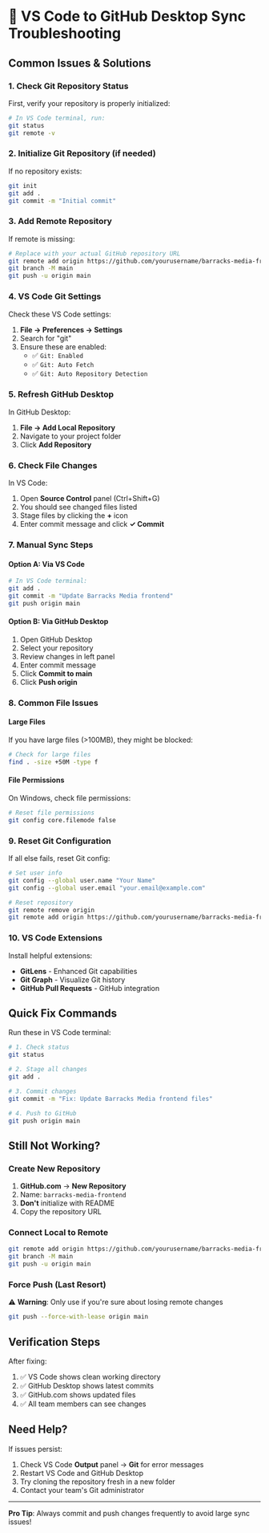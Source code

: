 # 🔧 VS Code to GitHub Desktop Sync Troubleshooting

## Common Issues & Solutions

### 1. **Check Git Repository Status**
First, verify your repository is properly initialized:

```bash
# In VS Code terminal, run:
git status
git remote -v
```

### 2. **Initialize Git Repository (if needed)**
If no repository exists:

```bash
git init
git add .
git commit -m "Initial commit"
```

### 3. **Add Remote Repository**
If remote is missing:

```bash
# Replace with your actual GitHub repository URL
git remote add origin https://github.com/yourusername/barracks-media-frontend.git
git branch -M main
git push -u origin main
```

### 4. **VS Code Git Settings**
Check these VS Code settings:

1. **File → Preferences → Settings**
2. Search for "git"
3. Ensure these are enabled:
   - ✅ `Git: Enabled`
   - ✅ `Git: Auto Fetch`
   - ✅ `Git: Auto Repository Detection`

### 5. **Refresh GitHub Desktop**
In GitHub Desktop:
1. **File → Add Local Repository**
2. Navigate to your project folder
3. Click **Add Repository**

### 6. **Check File Changes**
In VS Code:
1. Open **Source Control** panel (Ctrl+Shift+G)
2. You should see changed files listed
3. Stage files by clicking the **+** icon
4. Enter commit message and click **✓ Commit**

### 7. **Manual Sync Steps**

#### Option A: Via VS Code
```bash
# In VS Code terminal:
git add .
git commit -m "Update Barracks Media frontend"
git push origin main
```

#### Option B: Via GitHub Desktop
1. Open GitHub Desktop
2. Select your repository
3. Review changes in left panel
4. Enter commit message
5. Click **Commit to main**
6. Click **Push origin**

### 8. **Common File Issues**

#### Large Files
If you have large files (>100MB), they might be blocked:
```bash
# Check for large files
find . -size +50M -type f
```

#### File Permissions
On Windows, check file permissions:
```bash
# Reset file permissions
git config core.filemode false
```

### 9. **Reset Git Configuration**
If all else fails, reset Git config:

```bash
# Set user info
git config --global user.name "Your Name"
git config --global user.email "your.email@example.com"

# Reset repository
git remote remove origin
git remote add origin https://github.com/yourusername/barracks-media-frontend.git
```

### 10. **VS Code Extensions**
Install helpful extensions:
- **GitLens** - Enhanced Git capabilities
- **Git Graph** - Visualize Git history
- **GitHub Pull Requests** - GitHub integration

## Quick Fix Commands

Run these in VS Code terminal:

```bash
# 1. Check status
git status

# 2. Stage all changes
git add .

# 3. Commit changes
git commit -m "Fix: Update Barracks Media frontend files"

# 4. Push to GitHub
git push origin main
```

## Still Not Working?

### Create New Repository
1. **GitHub.com** → **New Repository**
2. Name: `barracks-media-frontend`
3. **Don't** initialize with README
4. Copy the repository URL

### Connect Local to Remote
```bash
git remote add origin https://github.com/yourusername/barracks-media-frontend.git
git branch -M main
git push -u origin main
```

### Force Push (Last Resort)
⚠️ **Warning**: Only use if you're sure about losing remote changes
```bash
git push --force-with-lease origin main
```

## Verification Steps

After fixing:
1. ✅ VS Code shows clean working directory
2. ✅ GitHub Desktop shows latest commits
3. ✅ GitHub.com shows updated files
4. ✅ All team members can see changes

## Need Help?

If issues persist:
1. Check VS Code **Output** panel → **Git** for error messages
2. Restart VS Code and GitHub Desktop
3. Try cloning the repository fresh in a new folder
4. Contact your team's Git administrator

---

**Pro Tip**: Always commit and push changes frequently to avoid large sync issues!